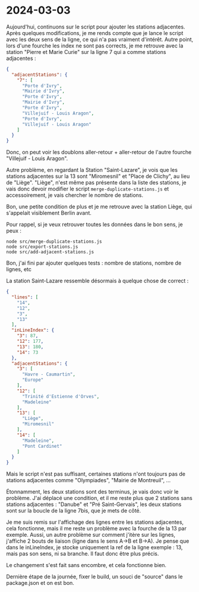 # 2024-03-03

Aujourd'hui, continuons sur le script pour ajouter les stations adjacentes.
Après quelques modifications, je me rends compte que je lance le script avec les deux sens de la ligne,
ce qui n'a pas vraiment d'intérêt.
Autre point, lors d'une fourche les index ne sont pas corrects, je me retrouve avec la station "Pierre et Marie Curie"
sur la ligne 7 qui a comme stations adjacentes :

```json
{
  "adjacentStations": {
    "7": [
      "Porte d'Ivry",
      "Mairie d'Ivry",
      "Porte d'Ivry",
      "Mairie d'Ivry",
      "Porte d'Ivry",
      "Villejuif - Louis Aragon",
      "Porte d'Ivry",
      "Villejuif - Louis Aragon"
    ]
  }
}
```

Donc, on peut voir les doublons aller-retour + aller-retour de l'autre fourche "Villejuif - Louis Aragon".

Autre problème, en regardant la Station "Saint-Lazare", je vois que les stations adjacentes sur la 13 sont "Miromesnil"
et "Place de Clichy", au lieu de "Liège".
"Liège", n'est même pas présente dans la liste des stations, je vais donc devoir modifier le script `merge-duplicate-stations.js`
et accessoirement, je vais chercher le nombre de stations.

Bon, une petite condition de plus et je me retrouve avec la station Liège, qui s'appelait visiblement Berlin avant.

Pour rappel, si je veux retrouver toutes les données dans le bon sens, je peux :

```shell
node src/merge-duplicate-stations.js
node src/export-stations.js
node src/add-adjacent-stations.js
```

Bon, j'ai fini par ajouter quelques tests : nombre de stations, nombre de lignes, etc

La station Saint-Lazare ressemble désormais à quelque chose de correct :

```json
{
  "lines": [
    "14",
    "12",
    "3",
    "13"
  ],
  "inLineIndex": {
    "3": 87,
    "12": 177,
    "13": 180,
    "14": 73
  },
  "adjacentStations": {
    "3": [
      "Havre - Caumartin",
      "Europe"
    ],
    "12": [
      "Trinité d'Estienne d'Orves",
      "Madeleine"
    ],
    "13": [
      "Liège",
      "Miromesnil"
    ],
    "14": [
      "Madeleine",
      "Pont Cardinet"
    ]
  }
}
```

Mais le script n'est pas suffisant, certaines stations n'ont toujours pas de stations adjacentes comme "Olympiades", "Mairie de Montreuil", …

Étonnamment, les deux stations sont des terminus, je vais donc voir le problème.
J'ai déplacé une condition, et il me reste plus que 2 stations sans stations adjacentes : "Danube" et "Pré Saint-Gervais", les deux stations sont sur la boucle de la ligne 7bis, que je mets de côté.

Je me suis remis sur l'affichage des lignes entre les stations adjacentes, cela fonctionne,
mais il me reste un problème avec la fourche de la 13 par exemple.
Aussi, un autre problème sur comment j'itère sur les lignes, j'affiche 2 bouts de liaison (ligne dans le sens A->B et B->A).
Je pense que dans le inLineIndex, je stocke uniquement la ref de la ligne exemple : 13, mais pas son sens, ni sa branche.
Il faut donc être plus précis.

Le changement s'est fait sans encombre, et cela fonctionne bien.

Dernière étape de la journée, fixer le build, un souci de "source" dans le package.json et on est bon.
